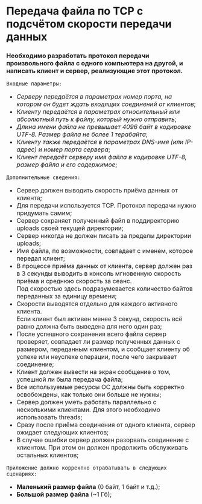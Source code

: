 # Передача файла по TCP с подсчётом скорости передачи данных

### Необходимо разработать протокол передачи произвольного файла с одного компьютера на другой, и написать клиент и сервер, реализующие этот протокол.

<span style="font-size: 16px">
    <code>Входные параметры:</code>
    <ul>
        <li><i>Серверу передаётся в параметрах номер порта, на котором он будет ждать входящих соединений от клиентов</i>;</li>
        <li><i>Клиенту передаётся в параметрах относительный или абсолютный путь к файлу, который нужно отправить</i>;</li>
        <li><i>Длина имени файла не превышает 4096 байт в кодировке UTF-8. Размер файла не более 1 терабайта</i>;</li>
        <li><i>Клиенту также передаётся в параметрах DNS-имя (или IP-адрес) и номер порта сервера</i>;</li>
        <li><i>Клиент передаёт серверу имя файла в кодировке UTF-8, размер файла и его содержимое</i>;</li>
    </ul>
    <code>Дополнительные сведения:</code>
    <br>
    <ul>
        <li>Сервер должен выводить скорость приёма данных от клиента;</li>
        <li>Для передачи используется TCP. Протокол передачи нужно придумать самим;</li>
        <li>Сервер сохраняет полученный файл в поддиректорию uploads своей текущей директории;</li>
        <li>Сервер никогда не должен писать за пределы директории uploads;</li>
        <li>Имя файла, по возможности, совпадает с именем, которое передал клиент;</li>
        <li>
            В процессе приёма данных от клиента, сервер должен раз в 3 секунды выводить в консоль мгновенную скорость приёма и среднюю скорость за сеанс.<br>
            Под скоростью здесь подразумевается количество байтов переданных за единицу времени;
        </li>
        <li>
            Скорости выводятся отдельно для каждого активного клиента.<br>
            Если клиент был активен менее 3 секунд, скорость всё равно должна быть выведена для него один раз;
        </li>
        <li>После успешного сохранения всего файла сервер проверяет, совпадает ли размер полученных данных с размером, переданным клиентом, и сообщает клиенту об успехе или неуспехе операции, после чего закрывает соединение;</li>
        <li>Клиент должен вывести на экран сообщение о том, успешной ли была передача файла;</li>
        <li>Все используемые ресурсы ОС должны быть корректно освобождены, как только они больше не нужны;</li>
        <li>Сервер должен уметь работать параллельно с несколькими клиентами. Для этого необходимо использовать threads;</li>
        <li>Сразу после приёма соединения от одного клиента, сервер ожидает следующих клиентов;</li>
        <li>В случае ошибки сервер должен разорвать соединение с клиентом. При этом он должен продолжить обслуживать остальных клиентов;</li>
    </ul>
    <code>Приложение должно корректно отрабатывать в следующих сценариях:</code>
    <ul>
        <li><b>Маленький размер файла</b> (0 байт, 1 байт и т.д.);</li>
        <li><b>Большой размер файла</b> (~1 Гб);</li>
    </ul>
</span>
